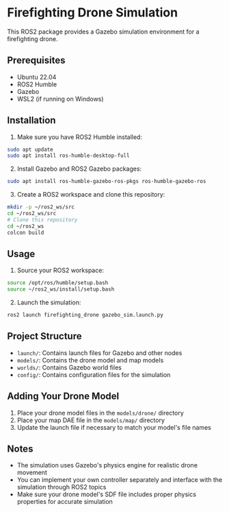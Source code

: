 # Firefighting Drone Simulation

This ROS2 package provides a Gazebo simulation environment for a firefighting drone.

## Prerequisites

- Ubuntu 22.04
- ROS2 Humble
- Gazebo
- WSL2 (if running on Windows)

## Installation

1. Make sure you have ROS2 Humble installed:
```bash
sudo apt update
sudo apt install ros-humble-desktop-full
```

2. Install Gazebo and ROS2 Gazebo packages:
```bash
sudo apt install ros-humble-gazebo-ros-pkgs ros-humble-gazebo-ros
```

3. Create a ROS2 workspace and clone this repository:
```bash
mkdir -p ~/ros2_ws/src
cd ~/ros2_ws/src
# Clone this repository
cd ~/ros2_ws
colcon build
```

## Usage

1. Source your ROS2 workspace:
```bash
source /opt/ros/humble/setup.bash
source ~/ros2_ws/install/setup.bash
```

2. Launch the simulation:
```bash
ros2 launch firefighting_drone gazebo_sim.launch.py
```

## Project Structure

- `launch/`: Contains launch files for Gazebo and other nodes
- `models/`: Contains the drone model and map models
- `worlds/`: Contains Gazebo world files
- `config/`: Contains configuration files for the simulation

## Adding Your Drone Model

1. Place your drone model files in the `models/drone/` directory
2. Place your map DAE file in the `models/map/` directory
3. Update the launch file if necessary to match your model's file names

## Notes

- The simulation uses Gazebo's physics engine for realistic drone movement
- You can implement your own controller separately and interface with the simulation through ROS2 topics
- Make sure your drone model's SDF file includes proper physics properties for accurate simulation 